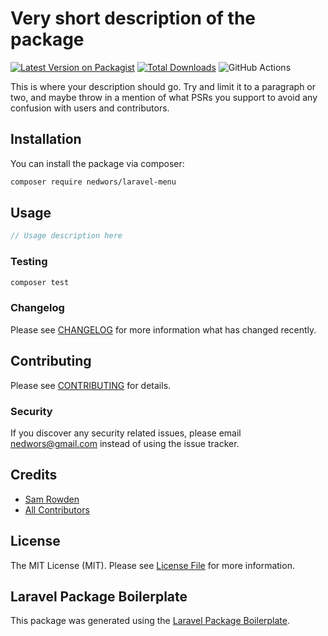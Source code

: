 # Very short description of the package

[![Latest Version on Packagist](https://img.shields.io/packagist/v/nedwors/laravel-menu.svg?style=flat-square)](https://packagist.org/packages/nedwors/laravel-menu)
[![Total Downloads](https://img.shields.io/packagist/dt/nedwors/laravel-menu.svg?style=flat-square)](https://packagist.org/packages/nedwors/laravel-menu)
![GitHub Actions](https://github.com/nedwors/laravel-menu/actions/workflows/main.yml/badge.svg)

This is where your description should go. Try and limit it to a paragraph or two, and maybe throw in a mention of what PSRs you support to avoid any confusion with users and contributors.

## Installation

You can install the package via composer:

```bash
composer require nedwors/laravel-menu
```

## Usage

```php
// Usage description here
```

### Testing

```bash
composer test
```

### Changelog

Please see [CHANGELOG](CHANGELOG.md) for more information what has changed recently.

## Contributing

Please see [CONTRIBUTING](CONTRIBUTING.md) for details.

### Security

If you discover any security related issues, please email nedwors@gmail.com instead of using the issue tracker.

## Credits

-   [Sam Rowden](https://github.com/nedwors)
-   [All Contributors](../../contributors)

## License

The MIT License (MIT). Please see [License File](LICENSE.md) for more information.

## Laravel Package Boilerplate

This package was generated using the [Laravel Package Boilerplate](https://laravelpackageboilerplate.com).
